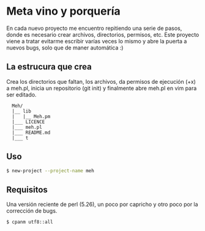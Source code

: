 # Meta vino y porquería

En cada nuevo proyecto me encuentro repitiendo una serie de pasos,
donde es necesario crear archivos, directorios, permisos, etc.
Este proyecto viene a tratar evitarme escribir varías veces lo mismo
y abre la puerta a nuevos bugs, solo que de maner automática :)

## La estrucura que crea

Crea los directorios que faltan, los archivos, da permisos de ejecución
(+x) a meh.pl, inicia un repositorio (git init) y finalmente abre meh.pl
en vim para ser editado.

~~~ 
  Meh/
  |__ lib
  |   |__ Meh.pm
  |___ LICENCE
  |___ meh.pl
  |___ README.md
  |___ t
~~~

## Uso

~~~ sh
$ new-project --project-name meh
~~~

## Requisitos

Una versión reciente de perl (5.26), un poco por capricho y otro poco por la
corrección de bugs.

~~~
$ cpanm utf8::all
~~~
